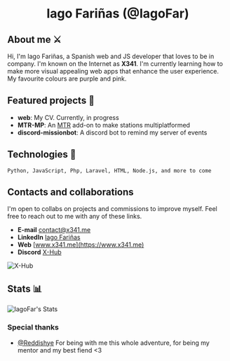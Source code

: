 <div align="center">
  
# Iago Fariñas (@IagoFar)

</div>

## About me ⚔️

Hi, I'm Iago Fariñas, a Spanish web and JS developer that loves to be in company. I'm known on the Internet as **X341**. I'm currently learning how to make more visual appealing web apps that enhance the user experience. My favourite colours are purple and pink.

## Featured projects 🌟

- **web**: My CV. Currently, in progress
- **MTR-MP**: An [MTR](https://github.com/Minecraft-Transit-Railway/Minecraft-Transit-Railway) add-on to make stations multiplatformed
- **discord-missionbot**: A discord bot to remind my server of events

## Technologies 🔧

```text
Python, JavaScript, Php, Laravel, HTML, Node.js, and more to come
```

## Contacts and collaborations

I'm open to collabs on projects and commissions to improve myself. Feel free to reach out to me with any of these links.

- **E-mail** [contact@x341.me](mailto:contact@x341.me)
- **LinkedIn** [Iago Fariñas](https://www.linkedin.com/in/iago-fari%C3%B1as-120610299/)
- **Web** [www.x341.me](https://www.x341.me)
- **Discord** [X-Hub](https://discord.gg/6VbBDMTBdc)

![X-Hub](https://discord.com/api/guilds/1282772371639500840/widget.png?style=banner3)

## Stats 📊
![IagoFar's Stats](https://github-readme-stats.vercel.app/api?username=IagoFar&theme=tokyonight&show_icons=true&hide_border=true&count_private=true)

### Special thanks
- [@Reddishye](https://github.com/Reddishye) For being with me this whole adventure, for being my mentor and my best fiend <3
